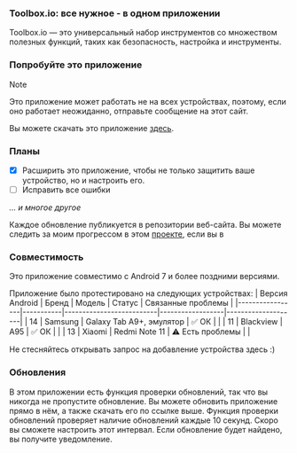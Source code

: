 ### Toolbox.io: все нужное - в одном приложении
Toolbox.io — это универсальный набор инструментов со множеством полезных функций, таких как безопасность, настройка и инструменты. 

### Попробуйте это приложение
> [!NOTE]
> Это приложение может работать не на всех устройствах, поэтому, если оно работает неожиданно, отправьте сообщение на этот сайт.

Вы можете скачать это приложение [здесь](https://github.com/denis0001-dev/Toolbox-io-Website/releases/latest).
### Планы

- [X] Расширить это приложение, чтобы не только защитить ваше устройство, но и настроить его.
- [ ] Исправить все ошибки

_... и многое другое_

Каждое обновление публикуется в репозитории веб-сайта. Вы можете следить за моим прогрессом в этом [проекте](https://github.com/users/denis0001-dev/projects/3), если вы в
### Совместимость 
Это приложение совместимо с Android 7 и более поздними версиями.

Приложение было протестировано на следующих устройствах:
| Версия Android | Бренд     | Модель                    | Статус           | Связанные проблемы |
|-----------------|-----------|--------------------------|------------------|--------------------|
| 14              | Samsung   | Galaxy Tab A9+, эмулятор | ✅️ ОК            |                    |
| 11              | Blackview | A95                      | ✅️ ОК            |                    |
| 13              | Xiaomi    | Redmi Note 11            | ⚠️ Есть проблемы |                    |

Не стесняйтесь открывать запрос на добавление устройства здесь :)
### Обновления
В этом приложении есть функция проверки обновлений, так что вы никогда не пропустите обновление. Вы можете обновить приложение прямо в нём, а также скачать его по ссылке выше.
 Функция проверки обновлений проверяет наличие обновлений каждые 10 секунд. Скоро вы сможете настроить этот интервал. Если обновление будет найдено, вы получите уведомление.

<!--

**Here are some ideas to get you started:**

🙋‍♀️ A short introduction - what is your organization all about?
🌈 Contribution guidelines - how can the community get involved?
👩‍💻 Useful resources - where can the community find your docs? Is there anything else the community should know?
🍿 Fun facts - what does your team eat for breakfast?
🧙 Remember, you can do mighty things with the power of [Markdown](https://docs.github.com/github/writing-on-github/getting-started-with-writing-and-formatting-on-github/basic-writing-and-formatting-syntax)
-->
